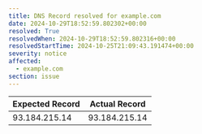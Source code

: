 ```yaml
---
title: DNS Record resolved for example.com
date: 2024-10-29T18:52:59.802302+00:00
resolved: True
resolvedWhen: 2024-10-29T18:52:59.802316+00:00
resolvedStartTime: 2024-10-25T21:09:43.191474+00:00
severity: notice
affected:
  - example.com
section: issue
---
```


| Expected Record  | Actual Record  |
|------------------|----------------|
| 93.184.215.14 | 93.184.215.14 |
